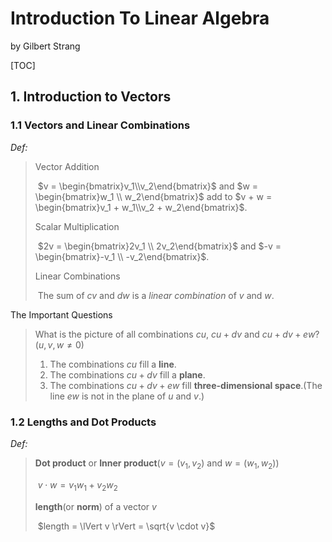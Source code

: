 # Introduction To Linear Algebra

by Gilbert Strang

[TOC]

## 1. Introduction to Vectors

### 1.1 Vectors and Linear Combinations

_Def:_

> Vector Addition
>
> ​	$v = \begin{bmatrix}v_1\\v_2\end{bmatrix}$ and $w = \begin{bmatrix}w_1 \\ w_2\end{bmatrix}$ add to $v + w = \begin{bmatrix}v_1 + w_1\\v_2 + w_2\end{bmatrix}$.
>
> Scalar Multiplication
>
> ​	$2v = \begin{bmatrix}2v_1 \\ 2v_2\end{bmatrix}$ and $-v = \begin{bmatrix}-v_1 \\ -v_2\end{bmatrix}$.
>
> Linear Combinations
>
> ​	The sum of $cv$ and $dw$ is a *linear combination* of $v$ and $w$.

The Important Questions

> What is the picture of all combinations $cu$, $cu + dv$ and $cu + dv + ew$?($u, v, w \neq 0$)
>
> 1. The combinations $cu$ fill a **line**.
> 2. The combinations $cu + dv$ fill a **plane**.
> 3. The combinations $cu + dv + ew$ fill **three-dimensional space**.(The line $ew$ is not in the plane of $u$ and $v$.)

### 1.2 Lengths and Dot Products

_Def:_

> **Dot product** or **Inner product**($v=(v_1, v_2)$ and $w=(w_1,w_2)$)
>
> ​	$v \cdot w = v_1w_1 + v_2w_2$
>
> **length**(or **norm**) of a vector $v$
>
> ​	 $length = \lVert v \rVert = \sqrt{v \cdot v}$
>
>